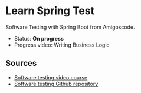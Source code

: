 # Learn Spring Test

Software Testing with Spring Boot from Amigoscode.

- Status: __On progress__
- Progress video: Writing Business Logic

## Sources

- [Software testing video course](https://app.amigoscode.com/p/software-testing)
- [Software testing Github repository](https://github.com/amigoscode/software-testing)
